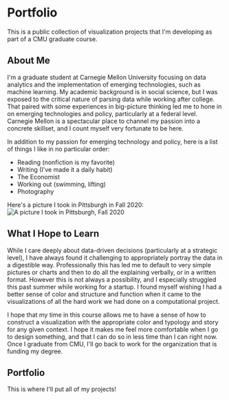 # Portfolio
 This is a public collection of visualization projects that I'm developing as part of a CMU graduate course.
 
## About Me
I'm a graduate student at Carnegie Mellon University focusing on data analytics and the implementation of emerging technologies, such as machine learning. My academic background is in social science, but I was exposed to the critical nature of parsing data while working after college. That paired with some experiences in big-picture thinking led me to hone in on emerging technologies and policy, particularly at a federal level. Carnegie Mellon is a spectacular place to channel my passion into a concrete skillset, and I count myself very fortunate to be here.

In addition to my passion for emerging technology and policy, here is a list of things I like in no particular order:
* Reading (nonfiction is my favorite)
* Writing (I've made it a daily habit)
* The Economist
* Working out (swimming, lifting)
* Photography

Here's a picture I took in Pittsburgh in Fall 2020:
![A picture I took in Pittsburgh, Fall 2020](IMG_1423.jpeg)

## What I Hope to Learn
While I care deeply about data-driven decisions (particularly at a strategic level), I have always found it challenging to appropriately portray the data in a digestible way. Professionally this has led me to default to very simple pictures or charts and then to do all the explaining verbally, or in a written format. However this is not always a possibility, and I especially struggled this past summer while working for a startup. I found myself wishing I had a better sense of color and structure and function when it came to the visualizations of all the hard work we had done on a computational project.

I hope that my time in this course allows me to have a sense of how to construct a visualization with the appropriate color and typology and story for any given context. I hope it makes me feel more comfortable when I go to design something, and that I can do so in less time than I can right now. Once I graduate from CMU, I'll go back to work for the organization that is funding my degree.

## Portfolio
This is where I'll put all of my projects!
